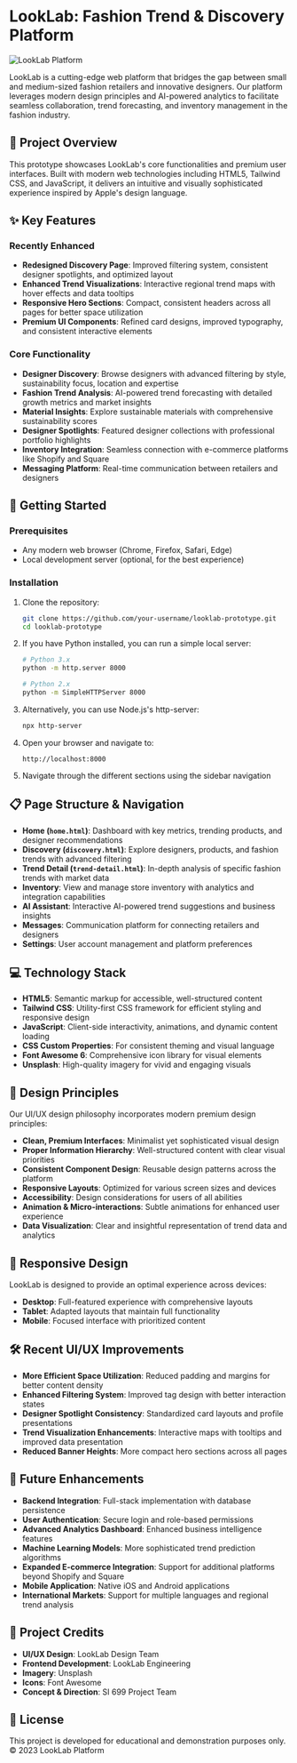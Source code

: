 # LookLab: Fashion Trend & Discovery Platform

![LookLab Platform](https://images.unsplash.com/photo-1572251328450-19c5082bc582?q=80&w=1000&auto=format&fit=crop)

LookLab is a cutting-edge web platform that bridges the gap between small and medium-sized fashion retailers and innovative designers. Our platform leverages modern design principles and AI-powered analytics to facilitate seamless collaboration, trend forecasting, and inventory management in the fashion industry.

## 🌟 Project Overview

This prototype showcases LookLab's core functionalities and premium user interfaces. Built with modern web technologies including HTML5, Tailwind CSS, and JavaScript, it delivers an intuitive and visually sophisticated experience inspired by Apple's design language.

## ✨ Key Features

### Recently Enhanced
- **Redesigned Discovery Page**: Improved filtering system, consistent designer spotlights, and optimized layout
- **Enhanced Trend Visualizations**: Interactive regional trend maps with hover effects and data tooltips
- **Responsive Hero Sections**: Compact, consistent headers across all pages for better space utilization
- **Premium UI Components**: Refined card designs, improved typography, and consistent interactive elements

### Core Functionality
- **Designer Discovery**: Browse designers with advanced filtering by style, sustainability focus, location and expertise
- **Fashion Trend Analysis**: AI-powered trend forecasting with detailed growth metrics and market insights
- **Material Insights**: Explore sustainable materials with comprehensive sustainability scores
- **Designer Spotlights**: Featured designer collections with professional portfolio highlights
- **Inventory Integration**: Seamless connection with e-commerce platforms like Shopify and Square
- **Messaging Platform**: Real-time communication between retailers and designers

## 🚀 Getting Started

### Prerequisites
- Any modern web browser (Chrome, Firefox, Safari, Edge)
- Local development server (optional, for the best experience)

### Installation
1. Clone the repository:
   ```bash
   git clone https://github.com/your-username/looklab-prototype.git
   cd looklab-prototype
   ```

2. If you have Python installed, you can run a simple local server:
   ```bash
   # Python 3.x
   python -m http.server 8000
   
   # Python 2.x
   python -m SimpleHTTPServer 8000
   ```

3. Alternatively, you can use Node.js's http-server:
   ```bash
   npx http-server
   ```

4. Open your browser and navigate to:
   ```
   http://localhost:8000
   ```

5. Navigate through the different sections using the sidebar navigation

## 📋 Page Structure & Navigation

- **Home (`home.html`)**: Dashboard with key metrics, trending products, and designer recommendations
- **Discovery (`discovery.html`)**: Explore designers, products, and fashion trends with advanced filtering
- **Trend Detail (`trend-detail.html`)**: In-depth analysis of specific fashion trends with market data
- **Inventory**: View and manage store inventory with analytics and integration capabilities
- **AI Assistant**: Interactive AI-powered trend suggestions and business insights
- **Messages**: Communication platform for connecting retailers and designers
- **Settings**: User account management and platform preferences

## 💻 Technology Stack

- **HTML5**: Semantic markup for accessible, well-structured content
- **Tailwind CSS**: Utility-first CSS framework for efficient styling and responsive design
- **JavaScript**: Client-side interactivity, animations, and dynamic content loading
- **CSS Custom Properties**: For consistent theming and visual language
- **Font Awesome 6**: Comprehensive icon library for visual elements
- **Unsplash**: High-quality imagery for vivid and engaging visuals

## 🎨 Design Principles

Our UI/UX design philosophy incorporates modern premium design principles:

- **Clean, Premium Interfaces**: Minimalist yet sophisticated visual design
- **Proper Information Hierarchy**: Well-structured content with clear visual priorities
- **Consistent Component Design**: Reusable design patterns across the platform
- **Responsive Layouts**: Optimized for various screen sizes and devices
- **Accessibility**: Design considerations for users of all abilities
- **Animation & Micro-interactions**: Subtle animations for enhanced user experience
- **Data Visualization**: Clear and insightful representation of trend data and analytics

## 📱 Responsive Design

LookLab is designed to provide an optimal experience across devices:
- **Desktop**: Full-featured experience with comprehensive layouts
- **Tablet**: Adapted layouts that maintain full functionality
- **Mobile**: Focused interface with prioritized content

## 🛠️ Recent UI/UX Improvements

- **More Efficient Space Utilization**: Reduced padding and margins for better content density
- **Enhanced Filtering System**: Improved tag design with better interaction states
- **Designer Spotlight Consistency**: Standardized card layouts and profile presentations
- **Trend Visualization Enhancements**: Interactive maps with tooltips and improved data presentation
- **Reduced Banner Heights**: More compact hero sections across all pages

## 🔮 Future Enhancements

- **Backend Integration**: Full-stack implementation with database persistence
- **User Authentication**: Secure login and role-based permissions
- **Advanced Analytics Dashboard**: Enhanced business intelligence features
- **Machine Learning Models**: More sophisticated trend prediction algorithms
- **Expanded E-commerce Integration**: Support for additional platforms beyond Shopify and Square
- **Mobile Application**: Native iOS and Android applications
- **International Markets**: Support for multiple languages and regional trend analysis

## 👥 Project Credits

- **UI/UX Design**: LookLab Design Team
- **Frontend Development**: LookLab Engineering
- **Imagery**: Unsplash
- **Icons**: Font Awesome
- **Concept & Direction**: SI 699 Project Team

## 📝 License

This project is developed for educational and demonstration purposes only.
© 2023 LookLab Platform 